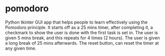 # pomodoro
Python tkinter GUI app that helps people to learn effectively using the Pomodoro principle.
It starts off as a 25 mins timer, after completing it, a checkmark to show the user is done with the first task is set in.
The user is given 5 mins break, and this repeats for 4 times (2 hours).
The user is given a long break of 25 mins afterwards.
The reset button, can reset the timer at any given time.
